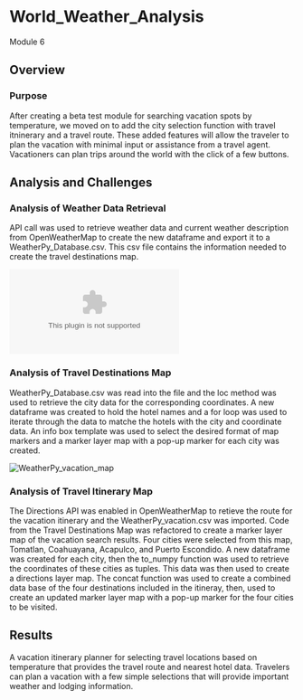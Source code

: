 # World_Weather_Analysis
Module 6

## Overview 

### Purpose
After creating a beta test module for searching vacation spots by temperature, we moved on to add the city selection function with travel itninerary and a travel route. These added features will allow the traveler to plan the vacation with minimal input or assistance from a travel agent. Vacationers can plan trips around the world with the click of a few buttons. 

## Analysis and Challenges

### Analysis of Weather Data Retrieval
API call was used to retrieve weather data and current weather description from OpenWeatherMap to create the new dataframe and export it to a WeatherPy_Database.csv. This csv file contains the information needed to create the travel destinations map. 

![WeatherPy_Database.csv](https://github.com/Dainita/World_Weather_Analysis/blob/main/Weather_Database/WeatherPy_Database.csv)

### Analysis of Travel Destinations Map
WeatherPy_Database.csv was read into the file and the loc method was used to retrieve the city data for the corresponding coordinates.  A new dataframe was created to hold the hotel names and a for loop was used to iterate through the data to matche the hotels with the city and coordinate data. An info box template was used to select the desired format of map markers and a marker layer map with a pop-up marker for each city was created.

![WeatherPy_vacation_map](https://github.com/Dainita/kickstarter-analysis/blob/main/Outcomes_vs_Goals.png)

### Analysis of Travel Itinerary Map
The Directions API was enabled in OpenWeatherMap to retieve the route for the vacation itinerary and the WeatherPy_vacation.csv was imported. Code from the Travel Destinations Map was refactored to create a marker layer map of the vacation search results. Four cities were selected from this map, Tomatlan, Coahuayana, Acapulco, and Puerto Escondido. A new dataframe was created for each city, then the to_numpy function was used to retrieve the coordinates of these cities as tuples. This data was then used to create a 	directions layer map. The concat function was used to create a combined data base of the four destinations included in the itineray, then, used to create an updated marker layer map with a pop-up marker for the four cities to be visited.

## Results
A vacation itinerary planner for selecting travel locations based on temperature that provides the travel route and nearest hotel data. Travelers can plan a vacation with a few simple selections that will provide important weather and lodging information. 
